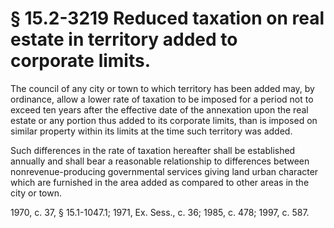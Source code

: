 # § 15.2-3219 Reduced taxation on real estate in territory added to corporate limits.

<p>The council of any city or town to which territory has been added may, by ordinance, allow a lower rate of taxation to be imposed for a period not to exceed ten years after the effective date of the annexation upon the real estate or any portion thus added to its corporate limits, than is imposed on similar property within its limits at the time such territory was added.</p><p>Such differences in the rate of taxation hereafter shall be established annually and shall bear a reasonable relationship to differences between nonrevenue-producing governmental services giving land urban character which are furnished in the area added as compared to other areas in the city or town.</p><p>1970, c. 37, § 15.1-1047.1; 1971, Ex. Sess., c. 36; 1985, c. 478; 1997, c. 587.</p>